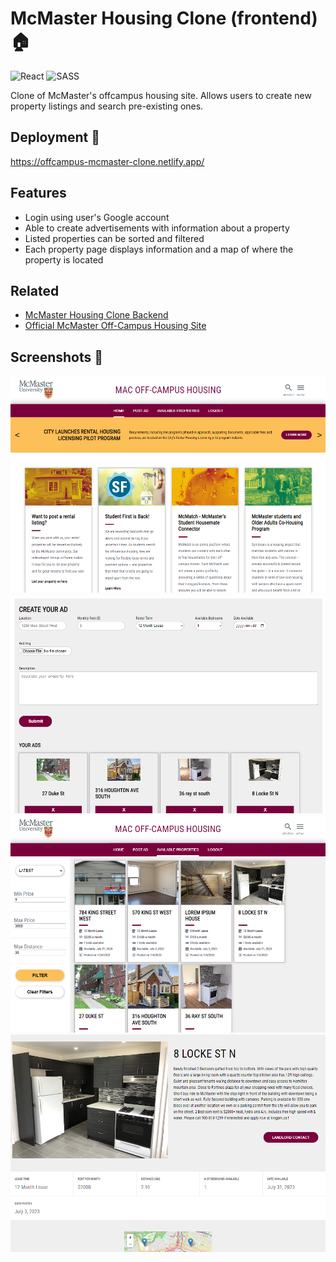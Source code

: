 # McMaster Housing Clone (frontend) 🏠

![React](https://img.shields.io/badge/react-%2320232a.svg?style=for-the-badge&logo=react&logoColor=%2361DAFB)
![SASS](https://img.shields.io/badge/SASS-hotpink.svg?style=for-the-badge&logo=SASS&logoColor=white)

Clone of McMaster's offcampus housing site. Allows users to create new property listings and search pre-existing ones.

## Deployment 🚀

https://offcampus-mcmaster-clone.netlify.app/

## Features

- Login using user's Google account
- Able to create advertisements with information about a property
- Listed properties can be sorted and filtered
- Each property page displays information and a map of where the property is located

## Related

- [McMaster Housing Clone Backend](https://github.com/ClearlyyConfused/mcmaster-housing-clone-api)
- [Official McMaster Off-Campus Housing Site](https://offcampus.mcmaster.ca/)

## Screenshots 📸

![App Screenshot 1](./README_images/Screenshot%202023-07-27%20165517.png)
![App Screenshot 2](./README_images/Screenshot%202023-07-27%20165632.png)
![App Screenshot 3](./README_images/Screenshot%202023-07-27%20165656.png)
![App Screenshot 4](./README_images/Screenshot%202023-07-27%20165929.png)
